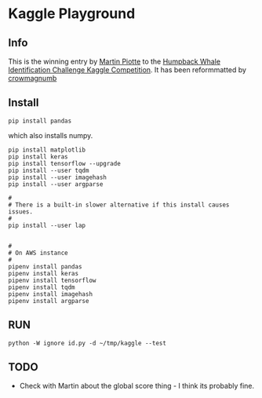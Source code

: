 # Kaggle Playground

## Info

This is the winning entry by [Martin Piotte](https://www.kaggle.com/martinpiotte) to the [Humpback Whale Identification Challenge Kaggle Competition](https://www.kaggle.com/c/whale-categorization-playground/data). It has been reformmatted by [crowmagnumb](https://github.com/crowmagnumb)

## Install

    pip install pandas

which also installs numpy.

    pip install matplotlib
    pip install keras
    pip install tensorflow --upgrade
    pip install --user tqdm
    pip install --user imagehash
    pip install --user argparse

    #
    # There is a built-in slower alternative if this install causes issues.
    #
    pip install --user lap


    #
    # On AWS instance
    #
    pipenv install pandas
    pipenv install keras
    pipenv install tensorflow
    pipenv install tqdm
    pipenv install imagehash
    pipenv install argparse

## RUN

    python -W ignore id.py -d ~/tmp/kaggle --test

## TODO

*   Check with Martin about the global score thing - I think its probably fine.
